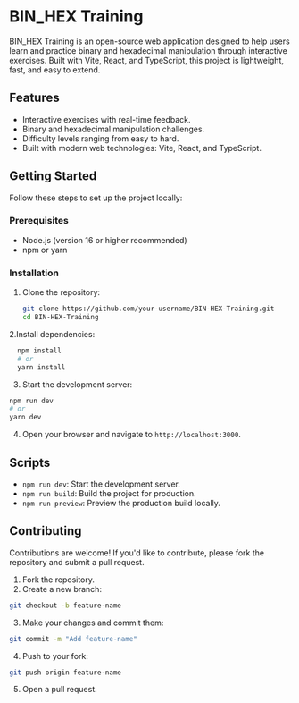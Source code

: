 # BIN_HEX Training

BIN_HEX Training is an open-source web application designed to help users learn and practice binary and hexadecimal manipulation through interactive exercises. Built with Vite, React, and TypeScript, this project is lightweight, fast, and easy to extend.

## Features

- Interactive exercises with real-time feedback.
- Binary and hexadecimal manipulation challenges.
- Difficulty levels ranging from easy to hard.
- Built with modern web technologies: Vite, React, and TypeScript.

## Getting Started

Follow these steps to set up the project locally:

### Prerequisites

- Node.js (version 16 or higher recommended)
- npm or yarn

### Installation

1. Clone the repository:
   ```bash
   git clone https://github.com/your-username/BIN-HEX-Training.git
   cd BIN-HEX-Training
   ```
2.Install dependencies:
  ```bash
    npm install
    # or
    yarn install
  ```

3. Start the development server:
  ```bash
  npm run dev
  # or
  yarn dev
  ```

4. Open your browser and navigate to `http://localhost:3000`.

## Scripts

- `npm run dev`: Start the development server.
- `npm run build`: Build the project for production.
- `npm run preview`: Preview the production build locally.

## Contributing

Contributions are welcome! If you'd like to contribute, please fork the repository and submit a pull request.

1. Fork the repository.
2. Create a new branch:
  ```bash
  git checkout -b feature-name
  ```
3. Make your changes and commit them:
  ```bash
  git commit -m "Add feature-name"
  ```
4. Push to your fork:
  ```bash
  git push origin feature-name
  ```
5. Open a pull request.

